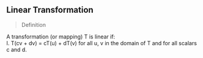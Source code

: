 ## Linear Transformation

> Definition

A transformation (or mapping) T is linear if: <br>
I. T(cv + dv) = cT(u) + dT(v) for all u, v in the domain of T and for all scalars c and d.

